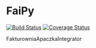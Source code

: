 FaiPy
=====
[![Build Status](https://travis-ci.org/mrcnkkl/FaiPy2.svg?branch=master)](https://travis-ci.org/mrcnkkl/FaiPy2) [![Coverage Status](https://coveralls.io/repos/github/mrcnkkl/FaiPy2/badge.svg?branch=master)](https://coveralls.io/github/mrcnkkl/FaiPy2?branch=master&service=github)

FakturowniaApaczkaIntegrator
